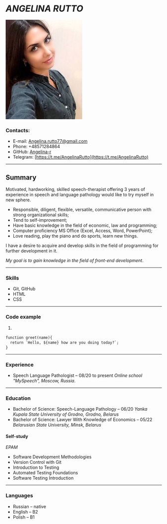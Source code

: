 # ***ANGELINA RUTTO***

![](photo.jpeg)

### **Contacts:**
+ E-mail: [Angelina.rutto77@gmail.com](Angelina.rutto77@gmail.com)
+ Phone: +48571284864
+ GitHub: [Angelina-r](https://github.com/Angelina-r)
+ Telegram: [https://t.me/AngelinaRutto](https://t.me/AngelinaRutto)

---

## **Summary**

Motivated, hardworking, skilled speech-therapist offering 3 years of experience in speech and language pathology would like to try myself in new sphere.

* Responsible, diligent, flexible, versatile, communicative person with strong organizational skills;
* Tend to self-improvement;
* Have basic knowledge in the field of economic, law and programming;
* Computer proficiency MS Office (Excel, Access, Word, PowerPoint);
* Love reading, play the piano and do sports, learn new things.

I have a desire to acquire and develop skills in the field of programming for further development in it.

*My goal is to gain knowledge in the field of front-end development*. 

---

### **Skills**

* Git, GitHub
* HTML
* CSS 

---
### **Code example**

1. 
```
function greet(name){
  return `Hello, ${name} how are you doing today?`;
}
```
---

### **Experience**

* Speech Language Pathologist – 08/20 to present 
*Online school "MySpeech", Moscow, Russia*.

---
### **Education**

* Bachelor of Science: Speech-Language Pathology – 06/20 *Yanka Kupala State University of Grodno, Grodno, Belarus*
* Bachelor of Science: Lawyer With Knowledge of Economics – 05/22
*Belarusian State University, Minsk, Belarus*

#### **Self-study**

*EPAM*
* Software Development Methodologies
* Version Control with Git
* Introduction to Testing
* Automated Testing Foundations
* Software Testing Introduction


---
### **Languages**
* Russian – native 
* English – B2 
* Polish – B1